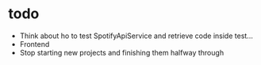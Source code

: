 # todo
- Think about ho to test SpotifyApiService and retrieve code inside test...
- Frontend
- Stop starting new projects and finishing them halfway through
